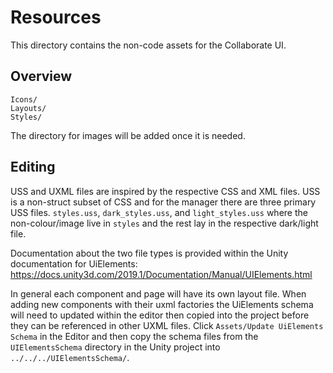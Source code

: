 # Resources 
This directory contains the non-code assets for the Collaborate UI.

## Overview

```
Icons/
Layouts/
Styles/
```
The directory for images will be added once it is needed.

## Editing
USS and UXML files are inspired by the respective CSS and XML files. USS is a non-struct subset of CSS and for the 
manager there are three primary USS files. `styles.uss`, `dark_styles.uss`, and `light_styles.uss` where the 
non-colour/image live in `styles` and the rest lay in the respective dark/light file.

Documentation about the two file types is provided within the Unity documentation for UiElements:
https://docs.unity3d.com/2019.1/Documentation/Manual/UIElements.html

In general each component and page will have its own layout file. When adding new components with their uxml factories
the UiElements schema will need to updated within the editor then copied into the project before they can be referenced
in other UXML files. Click `Assets/Update UiElements Schema` in the Editor and then copy the schema files from the
`UIElementsSchema` directory in the Unity project into `../../../UIElementsSchema/`.
